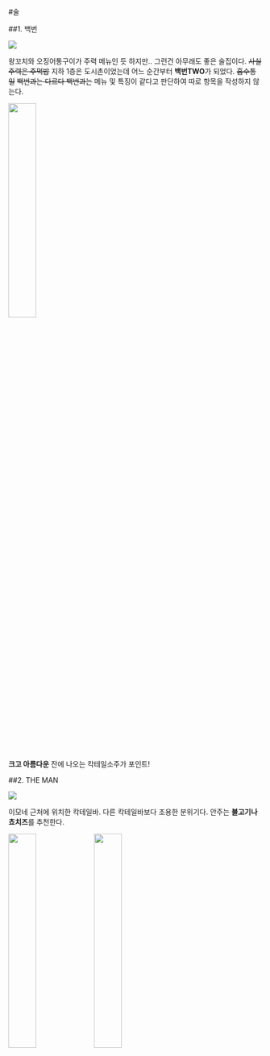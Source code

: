 #술

##1. 백번

<img src="https://s3-ap-northeast-2.amazonaws.com/locawiki/geek/127_thumb_baekbeon.png"/>

왕꼬치와 오징어통구이가 주력 메뉴인 듯 하지만.. 그런건 아무래도 좋은 술집이다. ~~사실 주력은 주먹밥~~
지하 1층은 도시촌이었는데 어느 순간부터 <b>백번TWO</b>가 되었다. ~~흡수통일~~ ~~백번과는 다르다 백번과는~~
메뉴 및 특징이 같다고 판단하여 따로 항목을 작성하지 않는다.

<img src="https://s3-ap-northeast-2.amazonaws.com/locawiki/geek/127_img0_baekbeon.jpg" width="33%"/>

**크고 아름다운** 잔에 나오는 칵테일소주가 포인트!

##2. THE MAN

<img src="https://s3-ap-northeast-2.amazonaws.com/locawiki/geek/115_thumb_theman.jpg"/>

이모네 근처에 위치한 칵테일바.
다른 칵테일바보다 조용한 분위기다.
안주는 <b>불고기나쵸치즈</b>를 추천한다.

<img src="https://s3-ap-northeast-2.amazonaws.com/locawiki/geek/115_img0_theman.jpg" width="33%"/>
<img src="https://s3-ap-northeast-2.amazonaws.com/locawiki/geek/115_img1_theman.jpg" width="33%"/>
